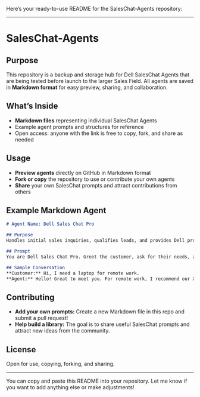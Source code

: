 Here’s your ready-to-use README for the SalesChat-Agents repository:

---

# SalesChat-Agents

## Purpose

This repository is a backup and storage hub for Dell SalesChat Agents that are being tested before launch to the larger Sales Field. All agents are saved in **Markdown format** for easy preview, sharing, and collaboration.

## What’s Inside

- **Markdown files** representing individual SalesChat Agents
- Example agent prompts and structures for reference
- Open access: anyone with the link is free to copy, fork, and share as needed

## Usage

- **Preview agents** directly on GitHub in Markdown format
- **Fork or copy** the repository to use or contribute your own agents
- **Share** your own SalesChat prompts and attract contributions from others

## Example Markdown Agent

```markdown
# Agent Name: Dell Sales Chat Pro

## Purpose
Handles initial sales inquiries, qualifies leads, and provides Dell product information.

## Prompt
You are Dell Sales Chat Pro. Greet the customer, ask for their needs, and recommend relevant Dell solutions.

## Sample Conversation
**Customer:** Hi, I need a laptop for remote work.
**Agent:** Hello! Great to meet you. For remote work, I recommend our XPS series for performance and portability. May I ask about your preferred screen size or budget?
```

## Contributing

- **Add your own prompts:** Create a new Markdown file in this repo and submit a pull request!
- **Help build a library:** The goal is to share useful SalesChat prompts and attract new ideas from the community.

## License

Open for use, copying, forking, and sharing.

---

You can copy and paste this README into your repository. Let me know if you want to add anything else or make adjustments!